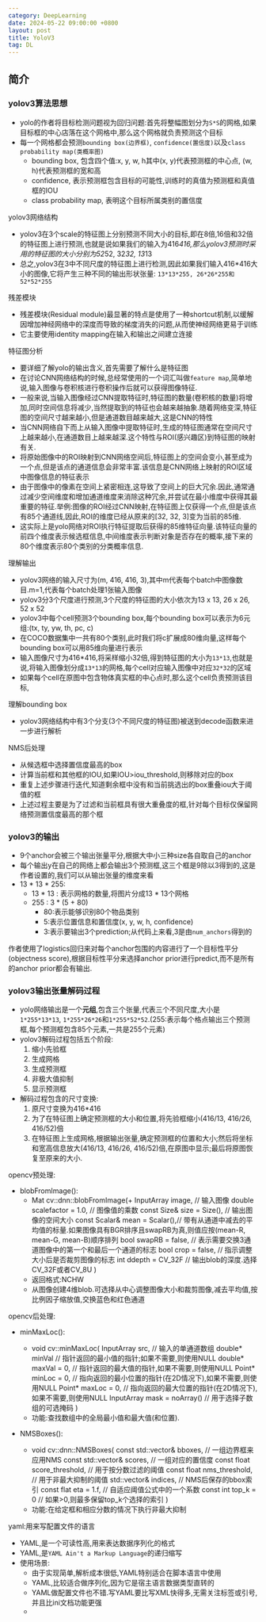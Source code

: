 ```yaml
---
category: DeepLearning
date: 2024-05-22 09:00:00 +0800
layout: post
title: YoloV3
tag: DL
---
```

## 简介

### yolov3算法思想

+ yolo的作者将目标检测问题视为回归问题:首先将整幅图划分为`S*S`的网格,如果目标框的中心店落在这个网格中,那么这个网格就负责预测这个目标
+ 每一个网格都会预测`bounding box(边界框)`, `confidence(置信度)`以及`class probability map(类概率图)`
  + bounding box, 包含四个值:x, y, w, h其中(x, y)代表预测框的中心点, (w, h)代表预测框的宽和高
  + confidence, 表示预测框包含目标的可能性,训练时的真值为预测框和真值框的IOU
  + class probability map, 表明这个目标所属类别的置信度

yolov3网络结构
+ yolov3在3个scale的特征图上分别预测不同大小的目标,即在8倍,16倍和32倍的特征图上进行预测,也就是说如果我们的输入为416*416,那么yolov3预测时采用的特征图的大小分别为52*52, 32*32, 13*13
+ 总之,yolov3在3中不同尺度的特征图上进行检测,因此如果我们输入416*416大小的图像,它将产生三种不同的输出形状张量: `13*13*255, 26*26*255和52*52*255`

残差模块
+ 残差模块(Residual module)最显著的特点是使用了一种shortcut机制,以缓解因增加神经网络中的深度而导致的梯度消失的问题,从而使神经网络更易于训练
+ 它主要使用identity mapping在输入和输出之间建立连接

特征图分析
+ 要详细了解yolo的输出含义,首先需要了解什么是特征图
+ 在讨论CNN网络结构的时候,总经常使用的一个词汇叫做`feature map`,简单地说,输入图像与卷积核进行卷积操作后就可以获得图像特征.
+ 一般来说,当输入图像经过CNN提取特征时,特征图的数量(卷积核的数量)将增加,同时空间信息将减少,当然提取到的特征也会越来越抽象.随着网络变深,特征图的空间尺寸越来越小,但是通道数目越来越大,这是CNN的特性
+ 当CNN网络自下而上从输入图像中提取特征时,生成的特征图通常在空间尺寸上越来越小,在通道数目上越来越深.这个特性与ROI(感兴趣区)到特征图的映射有关.
+ 将原始图像中的ROI映射到CNN网络空间后,特征图上的空间会变小,甚至成为一个点,但是该点的通道信息会非常丰富.该信息是CNN网络上映射的ROI区域中图像信息的特征表示
+ 由于图像中的像素在空间上紧密相连,这导致了空间上的巨大冗余.因此,通常通过减少空间维度和增加通道维度来消除这种冗余,并尝试在最小维度中获得其最重要的特征.举例:图像的ROI经过CNN映射,在特征图上仅获得一个点,但是该点有85个通道线,因此,ROI的维度已经从原来的[32, 32, 3]变为当前的85维.
+ 这实际上是yolo网络对ROI执行特征提取后获得的85维特征向量.该特征向量的前四个维度表示候选框信息,中间维度表示判断对象是否存在的概率,接下来的80个维度表示80个类别的分类概率信息.

理解输出
+ yolov3网络的输入尺寸为(m, 416, 416, 3),其中m代表每个batch中图像数目.m=1,代表每个batch处理1张输入图像
+ yolov3分3个尺度进行预测,3个尺度的特征图的大小依次为13 x 13, 26 x 26, 52 x 52
+ yolov3中每个cell预测3个bounding box,每个bounding box可以表示为6元组:(tx, ty, yw, th, pc, c)
+ 在COCO数据集中一共有80个类别,此时我们将c扩展成80维向量,这样每个bounding box可以用85维向量进行表示
+ 输入图像尺寸为416*416,将采样缩小32倍,得到特征图的大小为`13*13`,也就是说,将输入图像划分成`13*13`的网格,每个cell对应输入图像中对应`32*32`的区域
+ 如果每个cell在原图中包含物体真实框的中心点时,那么这个cell负责预测该目标,

理解bounding box
+ yolov3网络结构中有3个分支(3个不同尺度的特征图)被送到decode函数来进一步进行解析

NMS后处理
+ 从候选框中选择置信度最高的box
+ 计算当前框和其他框的IOU,如果IOU>iou_threshold,则移除对应的box
+ 重复上述步骤进行迭代,知道剩余框中没有和当前挑选出的box重叠iou大于阈值的框
+ 上述过程主要是为了过滤和当前框具有很大重叠度的框,针对每个目标仅保留网络预测置信度最高的那个框


### yolov3的输出

+ 9个anchor会被三个输出张量平分,根据大中小三种size各自取自己的anchor
+ 每个输出y在自己的网络上都会输出3个预测框,这三个框是9除以3得到的,这是作者设置的,我们可以从输出张量的维度来看
+ 13 * 13 * 255:
  + 13 * 13 : 表示网格的数量,将图片分成13 * 13个网格
  + 255 : 3 * (5 + 80)
    + 80:表示能够识别80个物品类别
    + 5:表示位置信息和置信度(x, y, w, h, confidence)
    + 3:表示要输出3个prediction;从代码上来看,3是由`num_anchors`得到的

作者使用了logistics回归来对每个anchor包围的内容进行了一个目标性平分(objectness score),根据目标性平分来选择anchor prior进行predict,而不是所有的anchor prior都会有输出.


### yolov3输出张量解码过程

+ yolo网络输出是一个**元组**,包含三个张量,代表三个不同尺度,大小是`1*255*13*13`, `1*255*26*26`和`1*255*52*52`.(255:表示每个格点输出三个预测框,每个预测框包含85个元素,一共是255个元素)
+ yolov3解码过程包括五个阶段:
  1. 缩小先验框
  2. 生成网格
  3. 生成预测框
  4. 非极大值抑制
  5. 显示预测框
+ 解码过程包含的尺寸变换:
  1. 原尺寸变换为416*416
  2. 为了在特征图上确定预测框的大小和位置,将先验框缩小(416/13, 416/26, 416/52)倍
  3. 在特征图上生成网格,根据输出张量,确定预测框的位置和大小;然后将坐标和宽高信息放大(416/13, 416/26, 416/52)倍,在原图中显示;最后将原图恢复至原来的大小.

opencv预处理:

+ blobFromImage():
  + Mat cv::dnn::blobFromImage(+
                InputArray image,             // 输入图像
                double scalefactor = 1.0,     // 图像值的乘数
                const Size&   size = Size(),  // 输出图像的空间大小
                const Scalar& mean = Scalar(),// 带有从通道中减去的平均值的标量.如果图像具有BGR排序且swapRB为真,则值应按(mean-R, mean-G, mean-B)顺序排列
                bool   swapRB = false,        // 表示需要交换3通道图像中的第一个和最后一个通道的标志
                bool   crop = false,          // 指示调整大小后是否裁剪图像的标志
                int ddepth = CV_32F           // 输出blob的深度.选择CV_32F或者CV_8U
                )
  + 返回格式:NCHW
  + 从图像创建4维blob.可选择从中心调整图像大小和裁剪图像,减去平均值,按比例因子缩放值,交换蓝色和红色通道


opencv后处理:

+ minMaxLoc():
  + void cv::minMaxLoc(
            InputArray src,             // 输入的单通道数组
            double* minVal              // 指针返回的最小值的指针;如果不需要,则使用NULL
            double* maxVal = 0,         // 指针返回的最大值的指针,如果不需要,则使用NULL
            Point*  minLoc = 0,         // 指向返回的最小位置的指针(在2D情况下),如果不需要,则使用NULL
            Point*  maxLoc = 0,         // 指向返回的最大位置的指针(在2D情况下),如果不需要,则使用NULL
            InputArray mask = noArray() // 用于选择子数组的可选掩码
             )
  + 功能:查找数组中的全局最小值和最大值(和位置).

+ NMSBoxes():
  + void cv::dnn::NMSBoxes(
                const std::vector<Rect>& bboxes,  // 一组边界框来应用NMS
                const std::vector<float>& scores, // 一组对应的置信度
                const float score_threshold,      // 用于按分数过滤的阈值
                const float nms_threshold,        // 用于非最大抑制的阈值
                std::vector<int>& indices,        // NMS后保存的bbox索引
                const flat eta = 1.f,             // 自适应阈值公式中的一个系数
                const int top_k = 0               // 如果>0,则最多保留top_k个选择的索引
                )
  + 功能:在给定框和相应分数的情况下执行非最大抑制

yaml:用来写配置文件的语言
+ YAML,是一个可读性高,用来表达数据序列化的格式
+ YAML,是`YAML Ain't a Markup Language`的递归缩写
+ 使用场景:
  + 由于实现简单,解析成本很低,YAML特别适合在脚本语言中使用
  + YAML,比较适合做序列化,因为它是宿主语言数据类型直转的
  + YAML做配置文件也不错.写YAML要比写XML快得多,无需关注标签或引号,并且比ini文档功能更强
  + 